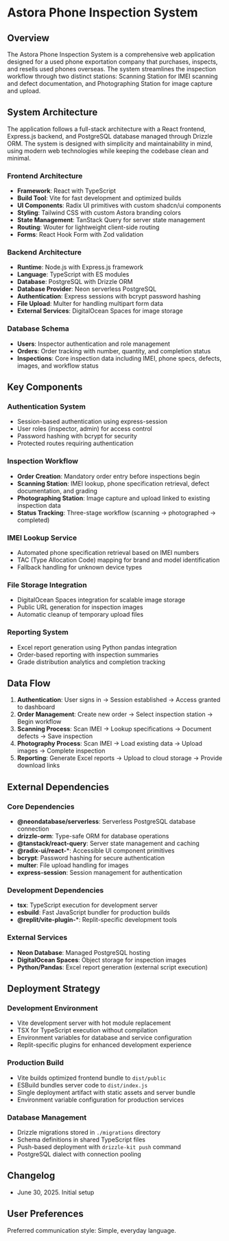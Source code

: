 # Astora Phone Inspection System

## Overview

The Astora Phone Inspection System is a comprehensive web application designed for a used phone exportation company that purchases, inspects, and resells used phones overseas. The system streamlines the inspection workflow through two distinct stations: Scanning Station for IMEI scanning and defect documentation, and Photographing Station for image capture and upload.

## System Architecture

The application follows a full-stack architecture with a React frontend, Express.js backend, and PostgreSQL database managed through Drizzle ORM. The system is designed with simplicity and maintainability in mind, using modern web technologies while keeping the codebase clean and minimal.

### Frontend Architecture
- **Framework**: React with TypeScript
- **Build Tool**: Vite for fast development and optimized builds
- **UI Components**: Radix UI primitives with custom shadcn/ui components
- **Styling**: Tailwind CSS with custom Astora branding colors
- **State Management**: TanStack Query for server state management
- **Routing**: Wouter for lightweight client-side routing
- **Forms**: React Hook Form with Zod validation

### Backend Architecture
- **Runtime**: Node.js with Express.js framework
- **Language**: TypeScript with ES modules
- **Database**: PostgreSQL with Drizzle ORM
- **Database Provider**: Neon serverless PostgreSQL
- **Authentication**: Express sessions with bcrypt password hashing
- **File Upload**: Multer for handling multipart form data
- **External Services**: DigitalOcean Spaces for image storage

### Database Schema
- **Users**: Inspector authentication and role management
- **Orders**: Order tracking with number, quantity, and completion status
- **Inspections**: Core inspection data including IMEI, phone specs, defects, images, and workflow status

## Key Components

### Authentication System
- Session-based authentication using express-session
- User roles (inspector, admin) for access control
- Password hashing with bcrypt for security
- Protected routes requiring authentication

### Inspection Workflow
- **Order Creation**: Mandatory order entry before inspections begin
- **Scanning Station**: IMEI lookup, phone specification retrieval, defect documentation, and grading
- **Photographing Station**: Image capture and upload linked to existing inspection data
- **Status Tracking**: Three-stage workflow (scanning → photographed → completed)

### IMEI Lookup Service
- Automated phone specification retrieval based on IMEI numbers
- TAC (Type Allocation Code) mapping for brand and model identification
- Fallback handling for unknown device types

### File Storage Integration
- DigitalOcean Spaces integration for scalable image storage
- Public URL generation for inspection images
- Automatic cleanup of temporary upload files

### Reporting System
- Excel report generation using Python pandas integration
- Order-based reporting with inspection summaries
- Grade distribution analytics and completion tracking

## Data Flow

1. **Authentication**: User signs in → Session established → Access granted to dashboard
2. **Order Management**: Create new order → Select inspection station → Begin workflow
3. **Scanning Process**: Scan IMEI → Lookup specifications → Document defects → Save inspection
4. **Photography Process**: Scan IMEI → Load existing data → Upload images → Complete inspection
5. **Reporting**: Generate Excel reports → Upload to cloud storage → Provide download links

## External Dependencies

### Core Dependencies
- **@neondatabase/serverless**: Serverless PostgreSQL database connection
- **drizzle-orm**: Type-safe ORM for database operations
- **@tanstack/react-query**: Server state management and caching
- **@radix-ui/react-***: Accessible UI component primitives
- **bcrypt**: Password hashing for secure authentication
- **multer**: File upload handling for images
- **express-session**: Session management for authentication

### Development Dependencies
- **tsx**: TypeScript execution for development server
- **esbuild**: Fast JavaScript bundler for production builds
- **@replit/vite-plugin-***: Replit-specific development tools

### External Services
- **Neon Database**: Managed PostgreSQL hosting
- **DigitalOcean Spaces**: Object storage for inspection images
- **Python/Pandas**: Excel report generation (external script execution)

## Deployment Strategy

### Development Environment
- Vite development server with hot module replacement
- TSX for TypeScript execution without compilation
- Environment variables for database and service configuration
- Replit-specific plugins for enhanced development experience

### Production Build
- Vite builds optimized frontend bundle to `dist/public`
- ESBuild bundles server code to `dist/index.js`
- Single deployment artifact with static assets and server bundle
- Environment variable configuration for production services

### Database Management
- Drizzle migrations stored in `./migrations` directory
- Schema definitions in shared TypeScript files
- Push-based deployment with `drizzle-kit push` command
- PostgreSQL dialect with connection pooling

## Changelog
- June 30, 2025. Initial setup

## User Preferences

Preferred communication style: Simple, everyday language.